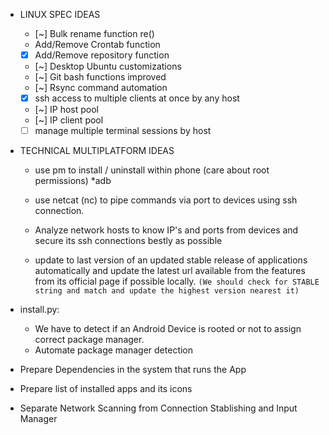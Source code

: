 - LINUX SPEC IDEAS
	- [~] Bulk rename function re()
	- Add/Remove Crontab function
	- [x] Add/Remove repository function
	- [~] Desktop Ubuntu customizations
	- [~] Git bash functions improved
	- [~] Rsync command automation
	- [x] ssh access to multiple clients at once by any host
	- [~] IP host pool
	- [~] IP client pool
	- [ ] manage multiple terminal sessions by host

- TECHNICAL MULTIPLATFORM IDEAS
	- use pm to install / uninstall within phone (care about root permissions) *adb

	- use netcat (nc) to pipe commands via port to devices using ssh connection.

	- Analyze network hosts to know IP's and ports from devices and secure its ssh connections bestly as possible

	- update to last version of an updated stable release of applications automatically and update the latest url available from the features from its official page if possible locally. `(We should check for STABLE string and match and update the highest version nearest it)`

- install.py:
	- We have to detect if an Android Device is rooted or not to assign correct package manager.
	- Automate package manager detection
- Prepare Dependencies in the system that runs the App
- Prepare list of installed apps and its icons
- Separate Network Scanning from Connection Stablishing and Input Manager
